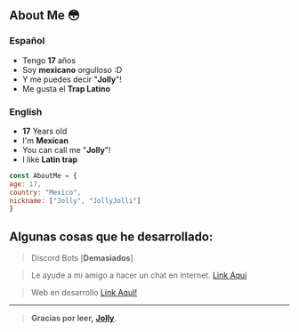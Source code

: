 About Me 😳
----
### Español
- Tengo **17** años
-  Soy **mexicano** orgulloso :D
- Y me puedes decir "**Jolly**"!
- Me gusta el **Trap Latino**

### English
- **17** Years old
- I'm **Mexican**
- You can call me "**Jolly**"!
- I like **Latin trap**

```js
const AboutMe = {
age: 17,
country: "Mexico",
nickname: ["Jolly", "JollyJolli"]
}
```

Algunas cosas que he desarrollado:
-
> Discord Bots [**Demasiados**]

> Le ayude a mi amigo a hacer un chat en internet. [Link Aqui](https://jochat.formen.link/)

> Web en desarrollo [Link AquI!](https://www.formen.link/)
 
 ----
> **Gracias por leer,**
 **[Jolly](https://discord.gg/pPbBmGGrxn)**.
